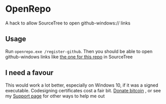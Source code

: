 # OpenRepo
A hack to allow SourceTree to open github-windows:// links

## Usage
Run `openrepo.exe /register-github`. Then you should be able to open github-windows links like [the one for this repo](github-windows://openRepo/https://github.com/voltagex/OpenRepo) in SourceTree

## I need a favour
This would work a lot better, especially on Windows 10, if it was a signed executable. Codesigning certificates cost a fair bit. 
[Donate bitcoin](bitcoin:1DSPDkSUtv4UyZLPw9Nkgdf6VJFR1cN8Uu)                , or see my [Support page](http://blog.voltagex.org/support-me/) for other ways to help me out
